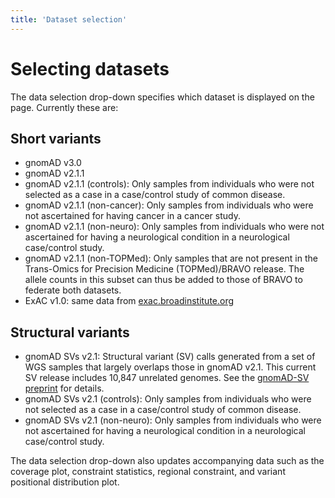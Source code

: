 ```yaml
---
title: 'Dataset selection'
---
```


# Selecting datasets

The data selection drop-down specifies which dataset is displayed on the page. Currently these are:

## Short variants

+ gnomAD v3.0
+ gnomAD v2.1.1
+ gnomAD v2.1.1 (controls): Only samples from individuals who were not selected as a case in a case/control study of common disease.
+ gnomAD v2.1.1 (non-cancer): Only samples from individuals who were not ascertained for having cancer in a cancer study.
+ gnomAD v2.1.1 (non-neuro): Only samples from individuals who were not ascertained for having a neurological condition in a neurological case/control study.
+ gnomAD v2.1.1 (non-TOPMed): Only samples that are not present in the Trans-Omics for Precision Medicine (TOPMed)/BRAVO release. The allele counts in this subset can thus be added to those of BRAVO to federate both datasets.
+ ExAC v1.0: same data from [exac.broadinstitute.org](http://exac.broadinstitute.org)

## Structural variants

+ gnomAD SVs v2.1: Structural variant (SV) calls generated from a set of WGS samples that largely overlaps those in gnomAD v2.1. This current SV release includes 10,847 unrelated genomes. See the [gnomAD-SV preprint](https://broad.io/gnomad_sv) for details.
+ gnomAD SVs v2.1 (controls): Only samples from individuals who were not selected as a case in a case/control study of common disease.
+ gnomAD SVs v2.1 (non-neuro): Only samples from individuals who were not ascertained for having a neurological condition in a neurological case/control study.

The data selection drop-down also updates accompanying data such as the coverage plot, constraint statistics, regional constraint, and variant positional distribution plot.
